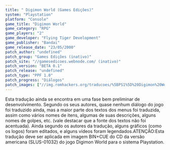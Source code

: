 ```yaml
---
title: " Digimon World (Games Edições)"
system: "Playstation"
platform: "Console"
game_title: "Digimon World"
game_category: "RPG"
game_players: "2"
game_developer: "Flying Tiger Development"
game_publisher: "Bandai"
game_release_date: "23/05/2000"
patch_author: "undefined"
patch_group: "Games Edições (inativo)"
patch_site: "//gamesedicoes.webnode.com/ (inativo)"
patch_version: "BETA 0.1"
patch_release: "undefined"
patch_type: "PPF 1.0"
patch_progress: "Diálogos"
patch_images: ["//img.romhackers.org/traducoes/%5BPS1%5D%20Digimon%20World%20-%20Games%20Edi%C3%A7%C3%B5es%20-%201.jpg","//img.romhackers.org/traducoes/%5BPS1%5D%20Digimon%20World%20-%20Games%20Edi%C3%A7%C3%B5es%20-%202.jpg","//img.romhackers.org/traducoes/%5BPS1%5D%20Digimon%20World%20-%20Games%20Edi%C3%A7%C3%B5es%20-%203.jpg"]
---
```

Esta tradução ainda se encontra em uma fase bem preliminar de desenvolvimento. Segundo os seus autores, quase nenhum diálogo do jogo foi traduzido ainda, mas a maior parte dos textos dos menus foi traduzida, assim como vários nomes de itens, algumas de suas descrições, alguns nomes de golpes, etc. (vale destacar que a fonte dos textos não foi acentuada). Ainda segundo os autores da tradução, alguns gráficos (como os logos) foram editados, e alguns vídeos foram legendados.ATENÇÃO:Esta tradução deve ser aplicada em imagem BIN+CUE do CD da versão americana (SLUS-01032) do jogo Digimon World para o sistema Playstation.